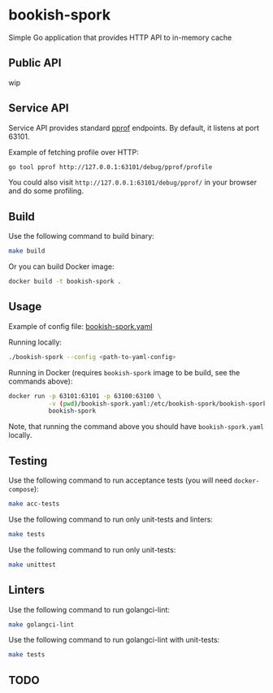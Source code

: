 # bookish-spork

Simple Go application that provides HTTP API to in-memory cache

## Public API

wip

## Service API

Service API provides standard [pprof](https://golang.org/pkg/net/http/pprof/) endpoints.
By default, it listens at port 63101.

Example of fetching profile over HTTP:
```bash
go tool pprof http://127.0.0.1:63101/debug/pprof/profile
```

You could also visit `http://127.0.0.1:63101/debug/pprof/` in your browser and do some profiling.

## Build

Use the following command to build binary:

```bash
make build
```

Or you can build Docker image:

```bash
docker build -t bookish-spork .
```

## Usage

Example of config file: [bookish-spork.yaml](bookish-spork.example.yaml)

Running locally:
```bash
./bookish-spork --config <path-to-yaml-config>
```

Running in Docker (requires `bookish-spork` image to be build, see the commands above):
```bash
docker run -p 63101:63101 -p 63100:63100 \
           -v (pwd)/bookish-spork.yaml:/etc/bookish-spork/bookish-spork.yaml \
           bookish-spork
```

Note, that running the command above you should have `bookish-spork.yaml` locally.

## Testing

Use the following command to run acceptance tests (you will need `docker-compose`):

```sh
make acc-tests
```

Use the following command to run only unit-tests and linters:

```sh
make tests
```

Use the following command to run only unit-tests:

```sh
make unittest
```

## Linters

Use the following command to run golangci-lint:

```sh
make golangci-lint
```

Use the following command to run golangci-lint with unit-tests:

```sh
make tests
```

## TODO

